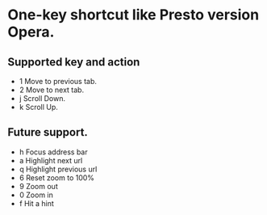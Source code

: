 # One-key shortcut like Presto version Opera.

## Supported key and action

- 1 Move to previous tab.
- 2 Move to next tab.
- j Scroll Down.
- k Scroll Up.

## Future support.

- h Focus address bar
- a Highlight next url
- q Highlight  previous url
- 6 Reset zoom to 100%
- 9 Zoom out
- 0 Zoom in
- f Hit a hint
